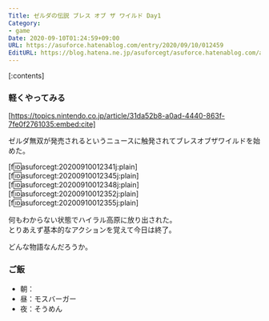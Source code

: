 ```yaml
---
Title: ゼルダの伝説 ブレス オブ ザ ワイルド Day1
Category:
- game
Date: 2020-09-10T01:24:59+09:00
URL: https://asuforce.hatenablog.com/entry/2020/09/10/012459
EditURL: https://blog.hatena.ne.jp/asuforcegt/asuforce.hatenablog.com/atom/entry/26006613625962499
---
```


[:contents]

###  軽くやってみる

[https://topics.nintendo.co.jp/article/31da52b8-a0ad-4440-863f-7fe0f2761035:embed:cite]

ゼルダ無双が発売されるというニュースに触発されてブレスオブザワイルドを始めた。

[f:id:asuforcegt:20200910012341j:plain][f:id:asuforcegt:20200910012345j:plain][f:id:asuforcegt:20200910012348j:plain][f:id:asuforcegt:20200910012352j:plain][f:id:asuforcegt:20200910012355j:plain]

何もわからない状態でハイラル高原に放り出された。  
とりあえず基本的なアクションを覚えて今日は終了。

どんな物語なんだろうか。

### ご飯

- 朝：
- 昼：モスバーガー
- 夜：そうめん
